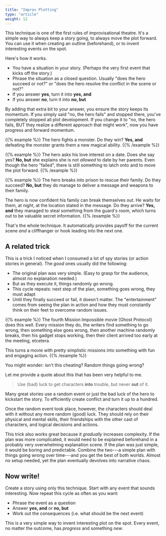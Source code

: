 ```yaml
---
title: "Improv Plotting"
type: "article"
weight: 12
---
```


This technique is one of the first rules of improvisational theatre. It's a simple way to always keep a story going, to always move the plot forward. You can use it when creating an outline (beforehand), or to invent interesting events on the spot.

Here's how it works.

* You have a situation in your story. (Perhaps the very first event that kicks off the story.)
* Phrase the situation as a closed question. Usually "does the hero succeed or not?" or "does the hero resolve the conflict in the scene or not?"
* If you answer **yes**, turn it into **yes, and**
* If you answer **no**, turn it into **no, but**

By adding that extra bit to your answer, you ensure the story keeps its momentum. If you simply said "no, the hero fails" and stopped there, you've completely stopped all plot development. If you change it to "no, the hero fails, BUT they realize a different approach that might work", now you have progress and forward momentum.

{{% example %}}
The hero fights a monster. Do they win? **Yes, and** defeating the monster grants them a new magical ability. 
{{% /example %}}

{{% example %}}
The hero asks his love interest on a date. Does she say yes? **No, but** she explains she is not _allowed_ to date by her parents. Even though the hero "failed", there is still something to latch onto and to move the plot forward.
{{% /example %}}

{{% example %}}
The hero breaks into prison to rescue their family. Do they succeed? **No, but** they do manage to deliver a message and weapons to their family.

The hero is now confident his family can break themselves out. He waits for them, at night, at the location stated in the message. Do they arrive? **Yes, and** they managed to steal something from the guard's room, which turns out to be valuable secret information.
{{% /example %}}

That's the whole technique. It automatically provides payoff for the current scene _and_ a cliffhanger or hook leading into the next one.

## A related trick

This is a trick I noticed when I consumed a lot of spy stories (or action stories in general). The _good_ ones usually did the following:

* The original plan was very simple. (Easy to grasp for the audience, almost no explanation needed.)
* But as they execute it, things randomly go wrong.
* This cycle repeats: next step of the plan, something goes wrong, they must adapt
* Until they finally succeed or fail, it doesn't matter. The "entertainment" comes from seeing the plan in action and how they must constantly think on their feet to overcome random issues.

{{% example %}}
The fourth Mission Impossible movie (Ghost Protocol) does this well. Every mission they do, the writers find something to go wrong, then something else goes wrong, then another machine randomly breaks, then his gadget stops working, then their client arrived too early at the meeting, etcetera. 

This turns a movie with pretty simplistic missions into something with fun and engaging action.
{{% /example %}}

You might wonder: isn't this cheating? Random things going wrong?

Let me provide a quote about this that has been very helpful to me.

> Use (bad) luck to get characters **into** trouble, but never **out** of it.

Many great stories use a random event or just the bad luck of the hero to kickstart the story. To efficiently create conflict and turn it up to a hundred.

Once the random event took place, however, the characters should deal with it without any more random (good) luck. They should rely on their physical and mental skills, their friendships with the other cast of characters, and logical decisions and actions.

This trick also works great because it _gradually_ increases complexity. If the plan was more complicated, it would need to be explained beforehand in a probably very overwhelming explanation scene. If the plan was just simple, it would be boring and predictable. Combine the two---a simple plan with things going wrong over time---and you get the best of both worlds. Almost no setup needed, yet the plan eventually devolves into narrative chaos.

## Now write!

Create a story using only this technique. Start with any event that sounds interesting. Now repeat this cycle as often as you want:

* Phrase the event as a question
* Answer **yes, and** or **no, but**
* Work out the consequences (i.e. what should be the next event)

This is a very simple way to invent interesting plot on the spot. Every event, no matter the outcome, has _progress_ and something _new_.